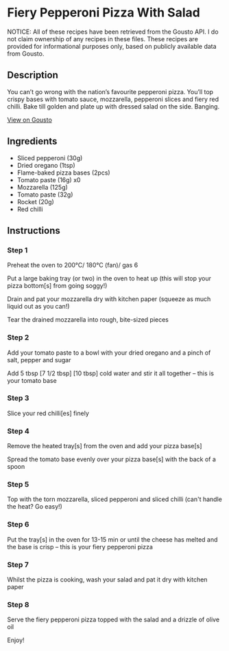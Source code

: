 # Fiery Pepperoni Pizza With Salad

NOTICE: All of these recipes have been retrieved from the Gousto API. I do not claim ownership of any recipes in these files. These recipes are provided for informational purposes only, based on publicly available data from Gousto.

## Description

You can’t go wrong with the nation’s favourite pepperoni pizza. You’ll top crispy bases with tomato sauce, mozzarella, pepperoni slices and fiery red chilli. Bake till golden and plate up with dressed salad on the side. Banging.

[View on Gousto](https://www.gousto.co.uk/recipes/cookbook/fiery-pepperoni-pizza-with-rocket)

## Ingredients

- Sliced pepperoni (30g)
- Dried oregano (1tsp)
- Flame-baked pizza bases (2pcs)
- Tomato paste (16g) x0
- Mozzarella (125g)
- Tomato paste (32g)
- Rocket (20g)
- Red chilli

## Instructions


### Step 1

Preheat the oven to 200°C/ 180°C (fan)/ gas 6

Put a large baking tray (or two) in the oven to heat up (this will stop your pizza bottom[s] from going soggy!)

Drain and pat your mozzarella dry with kitchen paper (squeeze as much liquid out as you can!)

Tear the drained mozzarella into rough, bite-sized pieces


### Step 2

Add your tomato paste to a bowl with your dried oregano and a pinch of salt, pepper and sugar

Add 5 tbsp <span class="text-purple">[7 1/2 tbsp]</span><span class="text-danger"> [10 tbsp]</span> cold water and stir it all together – this is your tomato base


### Step 3

Slice your red chilli[es] finely


### Step 4

Remove the heated tray[s] from the oven and add your pizza base[s]

Spread the tomato base evenly over your pizza base[s] with the back of a spoon


### Step 5

Top with the torn mozzarella, sliced pepperoni and sliced chilli (can't handle the heat? Go easy!)


### Step 6

Put the tray[s] in the oven for 13-15 min or until the cheese has melted and the base is crisp – this is your fiery pepperoni pizza


### Step 7

Whilst the pizza is cooking, wash your salad and pat it dry with kitchen paper

### Step 8

Serve the fiery pepperoni pizza topped with the salad and a drizzle of olive oil

Enjoy!

